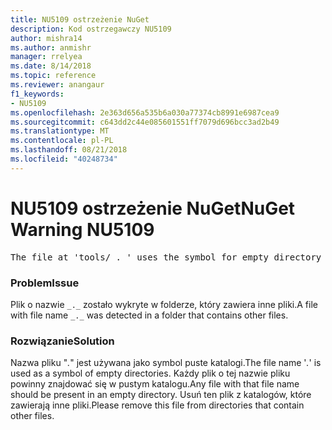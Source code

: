 ```yaml
---
title: NU5109 ostrzeżenie NuGet
description: Kod ostrzegawczy NU5109
author: mishra14
ms.author: anmishr
manager: rrelyea
ms.date: 8/14/2018
ms.topic: reference
ms.reviewer: anangaur
f1_keywords:
- NU5109
ms.openlocfilehash: 2e363d656a535b6a030a77374cb8991e6987cea9
ms.sourcegitcommit: c643dd2c44e085601551ff7079d696bcc3ad2b49
ms.translationtype: MT
ms.contentlocale: pl-PL
ms.lasthandoff: 08/21/2018
ms.locfileid: "40248734"
---
```

# <a name="nuget-warning-nu5109"></a><span data-ttu-id="fa54e-103">NU5109 ostrzeżenie NuGet</span><span class="sxs-lookup"><span data-stu-id="fa54e-103">NuGet Warning NU5109</span></span>
<pre>The file at 'tools/_._' uses the symbol for empty directory '_._', but it is present in a directory that contains other files. Please remove this file from directories that contain other files.</pre>

### <a name="issue"></a><span data-ttu-id="fa54e-104">Problem</span><span class="sxs-lookup"><span data-stu-id="fa54e-104">Issue</span></span>

<span data-ttu-id="fa54e-105">Plik o nazwie `_._` zostało wykryte w folderze, który zawiera inne pliki.</span><span class="sxs-lookup"><span data-stu-id="fa54e-105">A file with file name `_._` was detected in a folder that contains other files.</span></span>


### <a name="solution"></a><span data-ttu-id="fa54e-106">Rozwiązanie</span><span class="sxs-lookup"><span data-stu-id="fa54e-106">Solution</span></span>

 <span data-ttu-id="fa54e-107">Nazwa pliku "_._" jest używana jako symbol puste katalogi.</span><span class="sxs-lookup"><span data-stu-id="fa54e-107">The file name '_._' is used as a symbol of empty directories.</span></span> <span data-ttu-id="fa54e-108">Każdy plik o tej nazwie pliku powinny znajdować się w pustym katalogu.</span><span class="sxs-lookup"><span data-stu-id="fa54e-108">Any file with that file name should be present in an empty directory.</span></span> <span data-ttu-id="fa54e-109">Usuń ten plik z katalogów, które zawierają inne pliki.</span><span class="sxs-lookup"><span data-stu-id="fa54e-109">Please remove this file from directories that contain other files.</span></span>

